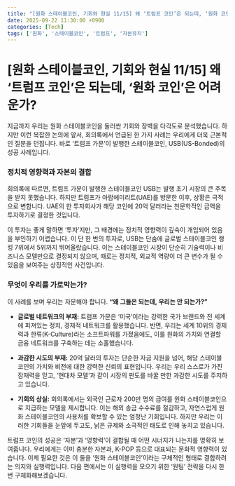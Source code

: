 ```yaml
---
title: "[원화 스테이블코인, 기회와 현실 11/15] 왜 ‘트럼프 코인’은 되는데, ‘원화 코인’은 어려운가?"
date: 2025-09-22 11:30:00 +0900
categories: [Tech]
tags: ['원화', '스테이블코인', '트럼프', '자본유치']
---
```


# [원화 스테이블코인, 기회와 현실 11/15] 왜 ‘트럼프 코인’은 되는데, ‘원화 코인’은 어려운가?

지금까지 우리는 원화 스테이블코인을 둘러싼 기회와 장벽을 다각도로 분석했습니다. 하지만 이런 복잡한 논의에 앞서, 회의록에서 언급된 한 가지 사례는 우리에게 더욱 근본적인 질문을 던집니다. 바로 ‘트럼프 가문’이 발행한 스테이블코인, USB(US-Bonded)의 성공 사례입니다.

### 정치적 영향력과 자본의 결합

회의록에 따르면, 트럼프 가문이 발행한 스테이블코인 USB는 발행 초기 시장의 큰 주목을 받지 못했습니다. 하지만 트럼프가 아랍에미리트(UAE)를 방문한 이후, 상황은 극적으로 변합니다. UAE의 한 투자회사가 해당 코인에 20억 달러라는 천문학적인 금액을 투자하기로 결정한 것입니다.

이 투자는 좋게 말하면 ‘투자’지만, 그 배경에는 정치적 영향력이 깊숙이 개입되어 있음을 부인하기 어렵습니다. 이 단 한 번의 투자로, USB는 단숨에 글로벌 스테이블코인 랭킹 7위에서 5위까지 뛰어올랐습니다. 이는 스테이블코인 시장이 단순히 기술력이나 비즈니스 모델만으로 결정되지 않으며, 때로는 정치적, 외교적 역량이 더 큰 변수가 될 수 있음을 보여주는 상징적인 사건입니다.

### 무엇이 우리를 가로막는가?

이 사례를 보며 우리는 자문해야 합니다. **“왜 그들은 되는데, 우리는 안 되는가?”**

- **글로벌 네트워크의 부재:** 트럼프 가문은 ‘미국’이라는 강력한 국가 브랜드와 전 세계에 퍼져있는 정치, 경제적 네트워크를 활용했습니다. 반면, 우리는 세계 10위의 경제력과 한류(K-Culture)라는 소프트파워를 가졌음에도, 이를 원화의 가치와 연결할 금융 네트워크를 구축하는 데는 소홀했습니다.

- **과감한 시도의 부재:** 20억 달러의 투자는 단순한 자금 지원을 넘어, 해당 스테이블코인의 가치와 비전에 대한 강력한 신뢰의 표현입니다. 우리는 우리 스스로가 가진 잠재력을 믿고, ‘현대차 모델’과 같이 시장의 판도를 바꿀 만한 과감한 시도를 주저하고 있습니다.

- **기회의 상실:** 회의록에서는 외국인 근로자 200만 명의 급여를 원화 스테이블코인으로 지급하는 모델을 제시합니다. 이는 해외 송금 수수료를 절감하고, 자연스럽게 원화 스테이블코인의 사용처를 확보할 수 있는 엄청난 기회입니다. 하지만 우리는 이러한 기회들을 눈앞에 두고도, 낡은 규제와 소극적인 태도로 인해 놓치고 있습니다.

트럼프 코인의 성공은 ‘자본’과 ‘영향력’이 결합될 때 어떤 시너지가 나는지를 명확히 보여줍니다. 우리에게는 이미 충분한 자본과, K-POP 등으로 대표되는 문화적 영향력이 있습니다. 이제 필요한 것은 이 둘을 ‘원화 스테이블코인’이라는 구체적인 형태로 결합하려는 의지와 실행력입니다. 다음 편에서는 이 실행력을 모으기 위한 ‘원팀’ 전략을 다시 한번 구체화해보겠습니다.
